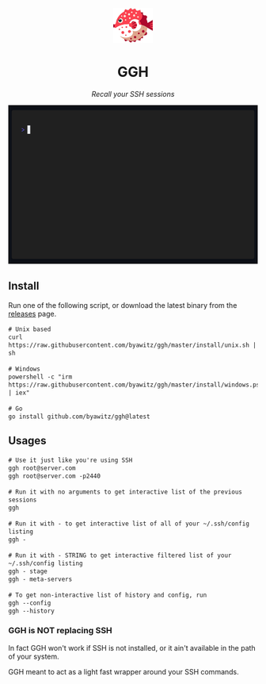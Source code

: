 <p align="center">
    <img width="80" height="70" src="./assets/ggh.png" alt="GGH logo">
</p>
<h1 align="center"/>GGH</h1>

<p align="center"><i>Recall your SSH sessions</i></p>

<p align="center"><img width="750" height="320" src="./assets/ggh.gif" alt="GGH Demo"></p>


## Install

Run one of the following script, or download the latest binary from the [releases](https://github.com/byawitz/ggh/releases) page.

```shell
# Unix based
curl https://raw.githubusercontent.com/byawitz/ggh/master/install/unix.sh | sh

# Windows 
powershell -c "irm https://raw.githubusercontent.com/byawitz/ggh/master/install/windows.ps1 | iex"

# Go
go install github.com/byawitz/ggh@latest
```

## Usages

```shell
# Use it just like you're using SSH
ggh root@server.com
ggh root@server.com -p2440

# Run it with no arguments to get interactive list of the previous sessions
ggh

# Run it with - to get interactive list of all of your ~/.ssh/config listing
ggh - 

# Run it with - STRING to get interactive filtered list of your ~/.ssh/config listing
ggh - stage
ggh - meta-servers

# To get non-interactive list of history and config, run
ggh --config
ggh --history
```

### GGH is NOT replacing SSH

In fact GGH won't work if SSH is not installed, or it ain't available in the path of your system.

GGH meant to act as a light fast wrapper around your SSH commands.
